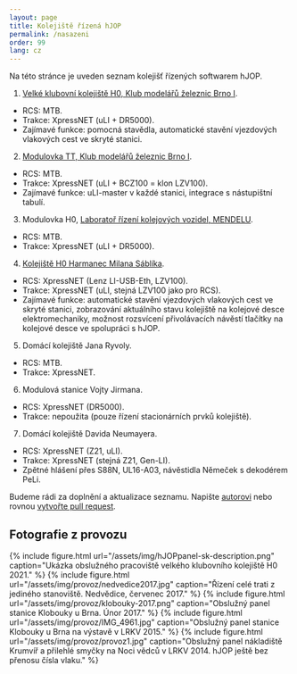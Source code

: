 ```yaml
---
layout: page
title: Kolejiště řízená hJOP
permalink: /nasazeni
order: 99
lang: cz
---
```


Na této stránce je uveden seznam kolejišť řízených softwarem hJOP.

1. [Velké klubovní kolejiště H0, Klub modelářů železnic Brno I](https://www.kmz-brno.cz/rubrika/nase-kolejiste/h0/).
  - RCS: MTB.
  - Trakce: XpressNET (uLI + DR5000).
  - Zajímavé funkce: pomocná stavědla, automatické stavění vjezdových vlakových cest ve skryté stanici.
2. [Modulovka TT, Klub modelářů železnic Brno I](https://www.kmz-brno.cz/rubrika/nase-kolejiste/tt/).
  - RCS: MTB.
  - Trakce: XpressNET (uLI + BCZ100 = klon LZV100).
  - Zajímavé funkce: uLI-master v každé stanici, integrace s nástupištní tabulí.
3. Modulovka H0, [Laboratoř řízení kolejových vozidel, MENDELU](https://lrkv.pef.mendelu.cz/).
  - RCS: MTB.
  - Trakce: XpressNET (uLI + DR5000).
4. [Kolejiště H0 Harmanec Milana Sáblíka](https://www.kmz-brno.cz/rubrika/nase-kolejiste/tt/).
  - RCS: XpressNET (Lenz LI-USB-Eth, LZV100).
  - Trakce: XpressNET (uLI, stejná LZV100 jako pro RCS).
  - Zajímavé funkce: automatické stavění vjezdových vlakových cest ve skryté stanici, zobrazování aktuálního
    stavu kolejiště na kolejové desce elektromechaniky, možnost rozsvícení přivolávacích návěstí
    tlačítky na kolejové desce ve spolupráci s hJOP.
5. Domácí kolejiště Jana Ryvoly.
  - RCS: MTB.
  - Trakce: XpressNET.
6. Modulová stanice Vojty Jirmana.
  - RCS: XpressNET (DR5000).
  - Trakce: nepoužita (pouze řízení stacionárních prvků kolejiště).
7. Domácí kolejiště Davida Neumayera.
  - RCS: XpressNET (Z21, uLI).
  - Trakce: XpressNET (stejná Z21, Gen-LI).
  - Zpětné hlášení přes S88N, UL16-A03, návěstidla Němeček s dekodérem PeLi.

Budeme rádi za doplnění a aktualizace seznamu. Napište [autorovi](/contact) nebo
rovnou [vytvořte pull request](https://github.com/kmzbrnoI/hJOPweb/blob/master/_pages/cz/nasazeni.md).

## Fotografie z provozu

{% include figure.html url="/assets/img/hJOPpanel-sk-description.png" caption="Ukázka obslužného pracoviště velkého klubovního kolejiště H0 2021." %}
{% include figure.html url="/assets/img/provoz/nedvedice2017.jpg" caption="Řízení celé trati z jediného stanoviště. Nedvědice, červenec 2017." %}
{% include figure.html url="/assets/img/provoz/klobouky-2017.png" caption="Obslužný panel stanice Klobouky u Brna. Únor 2017." %}
{% include figure.html url="/assets/img/provoz/IMG_4961.jpg" caption="Obslužný panel stanice Klobouky u Brna na výstavě v LRKV 2015." %}
{% include figure.html url="/assets/img/provoz/provoz1.jpg" caption="Obslužný panel nákladiště Krumvíř a přilehlé smyčky na Noci vědců v LRKV 2014. hJOP ještě bez přenosu čísla vlaku." %}
